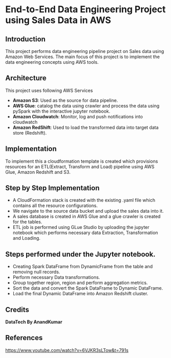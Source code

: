 # End-to-End Data Engineering Project using Sales Data in AWS

## Introduction
This project performs data engineering pipeline project on Sales data using Amazon Web Services. The main focus of this project is to implement the data engineering concepts using AWS tools.

## Architecture
This project uses following AWS Services
* <strong>Amazon S3</strong>: Used as the source for data pipeline.
* <strong>AWS Glue</strong>: catalog the data using crawler and process the data using pySpark with the interactive jupyter notebook.
* <strong>Amazon Cloudwatch</strong>: Monitor, log and push notifications into cloudwatch
* <strong>Amazon RedShift</strong>: Used to load the transformed data into target data store (Redshift).

## Implementation
To implement this a cloudformation template is created which provisions resources for an ETL(Extract, Transform and Load) pipeline using AWS Glue, Amazon Redshift and S3.

## Step by Step Implementation
* A CloudFormation stack is created with the existing .yaml file which contains all the resource configurations.
* We navigate to the source data bucket and upload the sales data into it.
* A sales database is created in AWS Glue and a glue crawler is created for the tables.
* ETL job is performed using GLue Studio by uploading the jupyter notebook which performs necessary data Extraction, Transformation and Loading.

## Steps performed under the Jupyter notebook.
* Creating Spark DataFrame from DynamicFrame from the table and removing null records.
* Perform necessary Data transformations.
* Group together region, region and perform aggregation metrics.
* Sort the data and convert the Spark DataFrame to Dynamic DataFrame.
* Load the final Dynamic DataFrame into Amazon Redshift cluster.

## Credits
<strong>DataTech By AnandKumar</strong>

## References
https://www.youtube.com/watch?v=6VJKR3sLTow&t=791s
